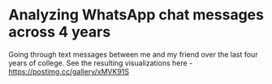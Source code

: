 # Analyzing WhatsApp chat messages across 4 years
Going through text messages between me and my friend over the last four years of college. 
See the resulting visualizations here - https://postimg.cc/gallery/xMVK91S
